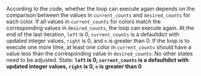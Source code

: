 According to the code, whether the loop can execute again depends on the comparison between the values in `current_counts` and `desired_counts` for each color. If all values in `current_counts` for colors match the corresponding values in `desired_counts`, the loop can execute again. At the end of the last iteration, `left` is 0, `current_counts` is a defaultdict with updated integer values, `right` is 0, and `n` is greater than 0. If the loop is to execute one more time, at least one color in `current_counts` should have a value less than the corresponding value in `desired_counts`. No other states need to be adjusted.
State: **`left` is 0, `current_counts` is a defaultdict with updated integer values, `right` is 0, `n` is greater than 0**